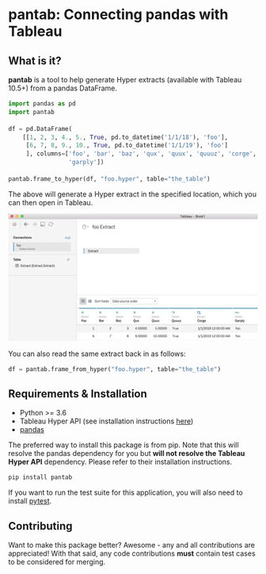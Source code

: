 # pantab: Connecting pandas with Tableau

## What is it?

**pantab** is a tool to help generate Hyper extracts (available with Tableau 10.5+) from a pandas DataFrame.


```python
import pandas as pd
import pantab

df = pd.DataFrame(
    [[1, 2, 3, 4., 5., True, pd.to_datetime('1/1/18'), 'foo'],
     [6, 7, 8, 9., 10., True, pd.to_datetime('1/1/19'), 'foo']
     ], columns=['foo', 'bar', 'baz', 'qux', 'quux', 'quuuz', 'corge',
                 'garply'])

pantab.frame_to_hyper(df, "foo.hyper", table="the_table")
```

The above will generate a Hyper extract in the specified location, which you can then open in Tableau.

![Hyper Extract in Tableau](samples/demo.png)

You can also read the same extract back in as follows:

```python
df = pantab.frame_from_hyper("foo.hyper", table="the_table")
```

## Requirements & Installation

* Python >= 3.6
* Tableau Hyper API (see installation instructions [here](https://help.tableau.com/current/api/hyper_api/en-us/docs/hyper_api_installing.html#install-the-hyper-api-for-python-36-and-37))
* [pandas](https://pandas.pydata.org)

The preferred way to install this package is from pip. Note that this will resolve the pandas dependency for you but **will not resolve the Tableau Hyper API** dependency. Please refer to their installation instructions.

```sh
pip install pantab
```

If you want to run the test suite for this application, you will also need to install [pytest](https://pytest.org).

## Contributing

Want to make this package better? Awesome - any and all contributions are appreciated! With that said, any code contributions **must** contain test cases to be considered for merging.
